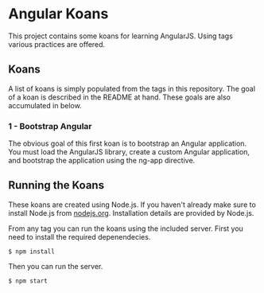 # Angular Koans

This project contains some koans for learning AngularJS. Using tags various practices are offered.

## Koans

A list of koans is simply populated from the tags in this repository. The goal of a koan is described in the README at hand. These goals are also accumulated in below.

### 1 - Bootstrap Angular

The obvious goal of this first koan is to bootstrap an Angular application. You must load the AngularJS library, create a custom Angular application, and bootstrap the application using the ng-app directive.

## Running the Koans

These koans are created using Node.js. If you haven't already make sure to install Node.js from [nodejs.org](http://nodejs.org/). Installation details are provided by Node.js.

From any tag you can run the koans using the included server. First you need to install the required depenendecies.

    $ npm install

Then you can run the server.

    $ npm start


